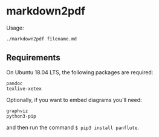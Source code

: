 # markdown2pdf

Usage:

```sh
./markdown2pdf filename.md
```

## Requirements

On Ubuntu 18.04 LTS, the following packages are required:

```
pandoc
texlive-xetex
```

Optionally, if you want to embed diagrams you'll need:

```
graphviz
python3-pip
```

and then run the command `$ pip3 install panflute`.
